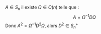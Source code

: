 $A \in S_{n}$
il existe $\Omega \in O(n)$ telle que :
$$A = \Omega^{-1}D\Omega$$
Donc $A^{2} = \Omega^{-1}D^{2}\Omega$, alors $D^{2} \in S_{n}^{+}$ 